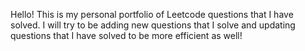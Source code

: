 Hello! This is my personal portfolio of Leetcode questions that I have solved. I will try to be adding new questions that I solve and updating questions that I have solved to be more efficient as well!